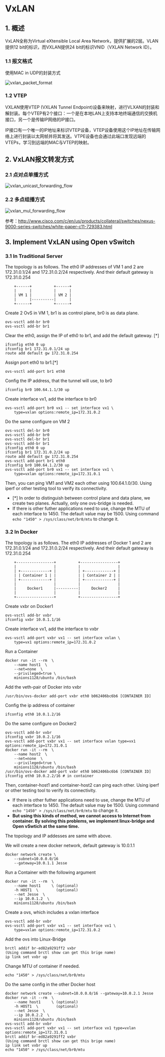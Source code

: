 # VxLAN
## 1. 概述
VxLAN全称为Virtual eXtensible Local Area Network，提供扩展的2层。VLAN提供12 bit的标识，而VXLAN提供24 bit的标识VNID（VXLAN Network ID）。
### 1.1 报文格式
使用MAC in UDP的封装方式

![vxlan_packet_format](https://github.com/Minions1128/net_tech_notes/blob/master/img/vxlan_packet_format.jpg "vxlan_packet_format")
### 1.2 VTEP
VXLAN使用VTEP (VXLAN Tunnel Endpoint)设备来映射，进行VLXAN的封装和解封装。每个VTEP有2个接口：一个是在本地LAN上支持本地终端通信的交换机接口，另一个是传输IP网络的IP接口。

IP接口有一个唯一的IP地址来标识VTEP设备，VTEP设备使用这个IP地址在传输网络上进行封装以太网帧并将其发送。VTPE设备也会通过此端口发现远端的VTEPs，学习到远端的MAC与VTEP的映射。
## 2. VxLAN报文转发方式
### 2.1 点对点单播方式
![vxlan_unicast_forwarding_flow](https://github.com/Minions1128/net_tech_notes/blob/master/img/vxlan_unicast_forwarding_flow.jpg "vxlan_unicast_forwarding_flow")
### 2.2 多点组播方式
![vxlan_mul_forwarding_flow](https://github.com/Minions1128/net_tech_notes/blob/master/img/vxlan_mul_forwarding_flow.jpg "vxlan_mul_forwarding_flow")

参考：http://www.cisco.com/c/en/us/products/collateral/switches/nexus-9000-series-switches/white-paper-c11-729383.html
## 3. Implement VxLAN using Open vSwitch
### 3.1 In Traditional Server
The topology is as follows. The eth0 IP addresses of VM 1 and 2 are 172.31.0.1/24 and 172.31.0.2/24 respectively. And their default gateway is 172.31.0.254
```
    +------+          +------+
    |      |          |      |
    | VM 1 |          | VM 2 |
    |      |----------|      |
    +------+          +------+
```
Create 2 OvS in VM 1, br1 is as control plane, br0 is as data plane.
```
ovs-vsctl add-br br0
ovs-vsctl add-br br1
```
Clear the eth0, assign the IP of eth0 to br1, and add the default gateway. [*]
```
ifconfig eth0 0 up
ifconfig br1 172.31.0.1/24 up
route add default gw 172.31.0.254
```
Assign port eth0 to br1.[*]
```
ovs-vsctl add-port br1 eth0
```
Config the IP address, that the tunnel will use, to br0
```
ifconfig br0 100.64.1.1/30 up
```
Create interface vx1, add the interface to br0
```
ovs-vsctl add-port br0 vx1 -- set interface vx1 \
    type=vxlan options:remote_ip=172.31.0.2
```
Do the same configure on VM 2
```
ovs-vsctl del-br br0
ovs-vsctl add-br br0
ovs-vsctl del-br br1
ovs-vsctl add-br br1
ifconfig eth0 0 up
ifconfig br1 172.31.0.2/24 up
route add default gw 172.31.0.254
ovs-vsctl add-port br1 eth0
ifconfig br0 100.64.1.2/30 up
ovs-vsctl add-port br0 vx1 -- set interface vx1 \
    type=vxlan options:remote_ip=172.31.0.1
```
Then, you can ping VM1 and VM2 each other using 100.64.1.0/30. Using iperf or other testing tool to verify its connectivity.
* [*] In order to distinguish between control plane and data plane, we create two planes. Actually, only one ovs-bridge is needed.
* If there is other futher applications need to use, change the MTU of each interface to 1450. The default value may be 1500. Using command `echo "1450" > /sys/class/net/br0/mtu` to change it.
### 3.2 In Docker
The topology is as follows. The eth0 IP addresses of Docker 1 and 2 are 172.31.0.1/24 and 172.31.0.2/24 respectively. And their default gateway is 172.31.0.254
```
    +-----------------+          +-----------------+
    |                 |          |                 |
    | +-------------+ |          | +-------------+ |
    | | Container 1 | |          | | Container 2 | |
    | +-------------+ |          | +-------------+ |
    |                 |          |                 |
    |     Docker1     |----------|     Docker2     |
    |                 |          |                 |
    +-----------------+          +-----------------+
```
Create vxbr on Docker1
```
ovs-vsctl add-br vxbr
ifconfig vxbr 10.0.1.1/16
```
Create interface vx1, add the interface to vxbr
```
ovs-vsctl add-port vxbr vx1 -- set interface vxlan \
    type=vx1 options:remote_ip=172.31.0.2
```
Run a Container
```
docker run -it --rm  \
    --name host1  \
    --net=none  \
    --privileged=true \
    minions1128/ubuntu /bin/bash
```
Add the veth-pair of Docker into vxbr
```
/usr/bin/ovs-docker add-port vxbr eth0 b062406bc6b6 [CONTAINER ID]
```
Config the ip address of container
```
ifconfig eth0 10.0.1.2/16
```
Do the same configure on Docker2
```
ovs-vsctl add-br vxbr
ifconfig vxbr 10.0.2.1/16
ovs-vsctl add-port vxbr vx1 -- set interface vxlan type=vx1 options:remote_ip=172.31.0.1
docker run -it --rm  \
    --name host2  \
    --net=none  \
    --privileged=true \
    minions1128/ubuntu /bin/bash
/usr/bin/ovs-docker add-port vxbr eth0 b062406bc6b6 [CONTAINER ID]
ifconfig eth0 10.0.2.2/16 # in container
```
Then, container-host1 and container-host2 can ping each other. Using iperf or other testing tool to verify its connectivity.
* If there is other futher applications need to use, change the MTU of each interface to 1450. The default value may be 1500. Using command `echo "1450" > /sys/class/net/br0/mtu` to change it.
* **But using this kinds of method, we cannot access to Internet from container. By solving this problems, we implement linux-bridge and Open vSwtich at the same time.**

The topology and IP addesses are same with above.

We will create a new docker network, default gateway is 10.0.1.1
```
docker network create \
    --subnet=10.0.0.0/16
    --gateway=10.0.1.1 Jesse
```
Run a Container with the following argument
```
docker run -it --rm  \
    --name host1     \ (optional)
    -h HOST1  \        (optional)
    --net Jesse  \
    --ip 10.0.1.2  \
    minions1128/ubuntu /bin/bash
```
Create a ovs, which includes a vxlan interface
```
ovs-vsctl add-br vxbr
ovs-vsctl add-port vxbr vx1 -- set interface vx1 \
    type=vxlan options:remote_ip=172.31.0.2
```
Add the ovs into Linux-Bridge
```
brctl addif br-ed82a9291ff2 vxbr
(Using command brctl show can get this brige name)
ip link set vxbr up
```
Change MTU of container if needed.
```
echo "1450" > /sys/class/net/br0/mtu
```
Do the same config in the other Docker host
```
docker network create --subnet=10.0.0.0/16 --gateway=10.0.2.1 Jesse
docker run -it --rm  \
    --name host1     \ (optional)
    -h HOST1  \        (optional)
    --net Jesse  \
    --ip 10.0.2.2  \
    minions1128/ubuntu /bin/bash
ovs-vsctl add-br vxbr
ovs-vsctl add-port vxbr vx1 -- set interface vx1 type=vxlan options:remote_ip=172.31.0.1
brctl addif br-ed82a9291ff2 vxbr
(Using command brctl show can get this brige name)
ip link set vxbr up
echo "1450" > /sys/class/net/br0/mtu
```
